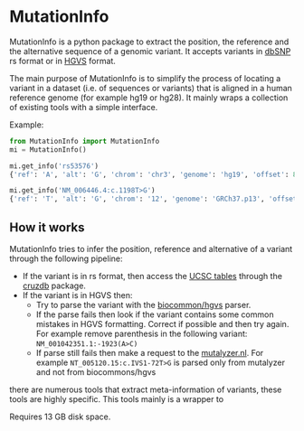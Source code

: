 # MutationInfo

MutationInfo is a python package to extract the position, the reference and the alternative sequence of a genomic variant. It accepts variants in [dbSNP](http://www.ncbi.nlm.nih.gov/SNP/) rs format or in [HGVS](http://www.hgvs.org/mutnomen/) format. 

The main purpose of MutationInfo is to simplify the process of locating a variant in a dataset (i.e. of sequences or variants) that is aligned in a human reference genome (for example hg19 or hg28). It mainly wraps a collection of existing tools with a simple interface.

Example:
```python
from MutationInfo import MutationInfo
mi = MutationInfo()

mi.get_info('rs53576')
{'ref': 'A', 'alt': 'G', 'chrom': 'chr3', 'genome': 'hg19', 'offset': 8804371L}

mi.get_info('NM_006446.4:c.1198T>G')
{'ref': 'T', 'alt': 'G', 'chrom': '12', 'genome': 'GRCh37.p13', 'offset': 21355487}
```

## How it works 

MutationInfo tries to infer the position, reference and alternative of a variant through the following pipeline:

* If the variant is in rs format, then access the [UCSC tables](https://genome.ucsc.edu/cgi-bin/hgTables) through the [cruzdb](https://pypi.python.org/pypi/cruzdb) package. 
* If the variant is in HGVS then:
    * Try to parse the variant with the [biocommon/hgvs](https://bitbucket.org/biocommons/hgvs) parser. 
    * If the parse fails then look if the variant contains some common mistakes in HGVS formatting. Correct if possible and then try again. For example remove parenthesis in the following variant: `NM_001042351.1:-1923(A>C)`
    * If parse still fails then make a request to the [mutalyzer.nl](https://mutalyzer.nl/). For example `NT_005120.15:c.IVS1-72T>G` is parsed only from mutalyzer and not from biocommons/hgvs
    

there are numerous tools that extract meta-information of variants, these tools are highly specific. This tools mainly is a wrapper to 


Requires 13 GB disk space.

